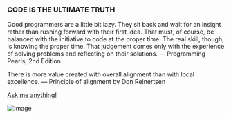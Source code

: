 ### CODE IS THE ULTIMATE TRUTH 

Good programmers are a little bit lazy. 
They sit back and wait for an insight 
rather than rushing forward with their 
first idea. That must, of course, be 
balanced with the initiative to code at 
the proper time. The real skill, though, 
is knowing the proper time. That judgement 
comes only with the experience of solving 
problems and reflecting on their solutions.
— Programming Pearls, 2nd Edition

There is more value created with overall 
alignment than with local excellence. 
— Principle of alignment by Don Reinertsen


[Ask me anything!](https://github.com/codeanit/ama/issues/new)

![image](https://user-images.githubusercontent.com/414141/120889797-8eadb780-c61e-11eb-86e9-d513f3f76700.png)





